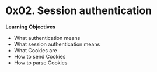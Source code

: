 # 0x02. Session authentication
**Learning Objectives**
* What authentication means
* What session authentication means
* What Cookies are
* How to send Cookies
* How to parse Cookies

